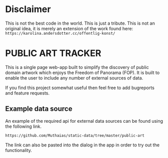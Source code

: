 # Disclaimer
This is not the best code in the world. This is just a tribute. This is not an original idea, it is merely an extension of the work found here: `https://karolina.andersdotter.cc/offentlig-konst/`

# PUBLIC ART TRACKER
This is a single page web-app built to simplify the discovery of public domain artwork
which enjoys the Freedom of Panorama (FOP). It is built to enable the user to include 
any number of external sources of data.

If you find this project somewhat useful then feel free to add bugreports and feature requests.

## Example data source
An example of the required api for external data sources can be found using the following
link.
```
https://github.com/Muthaias/static-data/tree/master/public-art
```

The link can also be pasted into the dialog in the app in order to try out the functionality.

